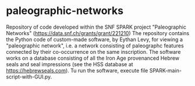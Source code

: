 # paleographic-networks
Repository of code developed within the SNF SPARK project "Paleographic Networks" (https://data.snf.ch/grants/grant/221210)
The repository contains the Python code of custom-made software, by Eythan Levy, for viewing a "paleographic network", i.e. 
a network consisting of paleographc features connected by their co-occurrence on the same inscription. The software works on
a database consisting of all the Iron Age provenanced Hebrew seals and seal impressions (see the HSS database at https://hebrewseals.com).
Tu run the software, execute file SPARK-main-script-with-GUI.py.